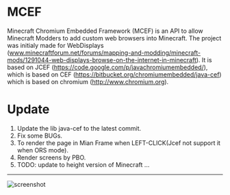# MCEF
Minecraft Chromium Embedded Framework (MCEF) is an API to allow Minecraft Modders to add custom web browsers into Minecraft.
The project was initialy made for WebDisplays (www.minecraftforum.net/forums/mapping-and-modding/minecraft-mods/1291044-web-displays-browse-on-the-internet-in-minecraft).
It is based on JCEF (https://code.google.com/p/javachromiumembedded/), which is based on CEF (https://bitbucket.org/chromiumembedded/java-cef) which is based on chromium (http://www.chromium.org).

# Update
1. Update the lib java-cef to the latest commit.
2. Fix some BUGs.
3. To render the page in Mian Frame when LEFT-CLICK(Jcef not support it when ORS mode).
4. Render screens by PBO.
5. TODO: update to height version of Minecraft ...


----
![screenshot](https://gitee.com/nowandfuture/Pic/raw/master/img/20210529031311.jpg)


